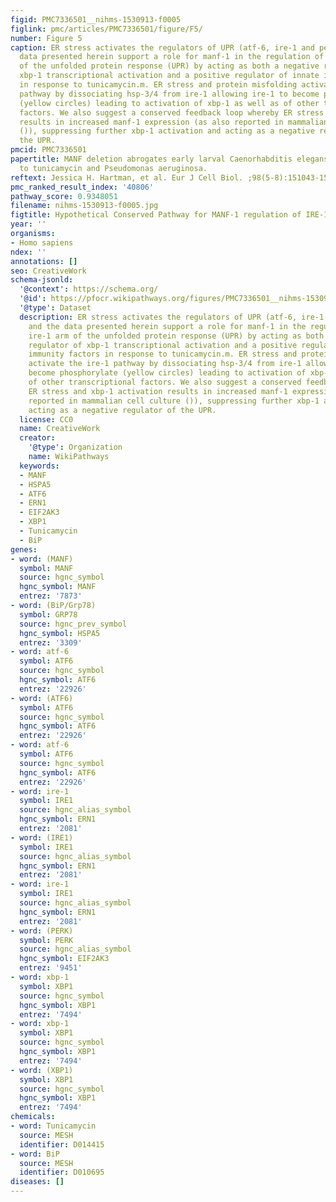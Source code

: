 ```yaml
---
figid: PMC7336501__nihms-1530913-f0005
figlink: pmc/articles/PMC7336501/figure/F5/
number: Figure 5
caption: ER stress activates the regulators of UPR (atf-6, ire-1 and pek-1) and the
  data presented herein support a role for manf-1 in the regulation of the ire-1 arm
  of the unfolded protein response (UPR) by acting as both a negative regulator of
  xbp-1 transcriptional activation and a positive regulator of innate immunity factors
  in response to tunicamycin.m. ER stress and protein misfolding activate the ire-1
  pathway by dissociating hsp-3/4 from ire-1 allowing ire-1 to become phosphorylate
  (yellow circles) leading to activation of xbp-1 as well as of other transcriptional
  factors. We also suggest a conserved feedback loop whereby ER stress and xbp-1 activation
  results in increased manf-1 expression (as also reported in mammalian cell culture
  ()), suppressing further xbp-1 activation and acting as a negative regulator of
  the UPR.
pmcid: PMC7336501
papertitle: MANF deletion abrogates early larval Caenorhabditis elegans stress response
  to tunicamycin and Pseudomonas aeruginosa.
reftext: Jessica H. Hartman, et al. Eur J Cell Biol. ;98(5-8):151043-151043.
pmc_ranked_result_index: '40806'
pathway_score: 0.9348051
filename: nihms-1530913-f0005.jpg
figtitle: Hypothetical Conserved Pathway for MANF-1 regulation of IRE-1 bifurcation
year: ''
organisms:
- Homo sapiens
ndex: ''
annotations: []
seo: CreativeWork
schema-jsonld:
  '@context': https://schema.org/
  '@id': https://pfocr.wikipathways.org/figures/PMC7336501__nihms-1530913-f0005.html
  '@type': Dataset
  description: ER stress activates the regulators of UPR (atf-6, ire-1 and pek-1)
    and the data presented herein support a role for manf-1 in the regulation of the
    ire-1 arm of the unfolded protein response (UPR) by acting as both a negative
    regulator of xbp-1 transcriptional activation and a positive regulator of innate
    immunity factors in response to tunicamycin.m. ER stress and protein misfolding
    activate the ire-1 pathway by dissociating hsp-3/4 from ire-1 allowing ire-1 to
    become phosphorylate (yellow circles) leading to activation of xbp-1 as well as
    of other transcriptional factors. We also suggest a conserved feedback loop whereby
    ER stress and xbp-1 activation results in increased manf-1 expression (as also
    reported in mammalian cell culture ()), suppressing further xbp-1 activation and
    acting as a negative regulator of the UPR.
  license: CC0
  name: CreativeWork
  creator:
    '@type': Organization
    name: WikiPathways
  keywords:
  - MANF
  - HSPA5
  - ATF6
  - ERN1
  - EIF2AK3
  - XBP1
  - Tunicamycin
  - BiP
genes:
- word: (MANF)
  symbol: MANF
  source: hgnc_symbol
  hgnc_symbol: MANF
  entrez: '7873'
- word: (BiP/Grp78)
  symbol: GRP78
  source: hgnc_prev_symbol
  hgnc_symbol: HSPA5
  entrez: '3309'
- word: atf-6
  symbol: ATF6
  source: hgnc_symbol
  hgnc_symbol: ATF6
  entrez: '22926'
- word: (ATF6)
  symbol: ATF6
  source: hgnc_symbol
  hgnc_symbol: ATF6
  entrez: '22926'
- word: atf-6
  symbol: ATF6
  source: hgnc_symbol
  hgnc_symbol: ATF6
  entrez: '22926'
- word: ire-1
  symbol: IRE1
  source: hgnc_alias_symbol
  hgnc_symbol: ERN1
  entrez: '2081'
- word: (IRE1)
  symbol: IRE1
  source: hgnc_alias_symbol
  hgnc_symbol: ERN1
  entrez: '2081'
- word: ire-1
  symbol: IRE1
  source: hgnc_alias_symbol
  hgnc_symbol: ERN1
  entrez: '2081'
- word: (PERK)
  symbol: PERK
  source: hgnc_alias_symbol
  hgnc_symbol: EIF2AK3
  entrez: '9451'
- word: xbp-1
  symbol: XBP1
  source: hgnc_symbol
  hgnc_symbol: XBP1
  entrez: '7494'
- word: xbp-1
  symbol: XBP1
  source: hgnc_symbol
  hgnc_symbol: XBP1
  entrez: '7494'
- word: (XBP1)
  symbol: XBP1
  source: hgnc_symbol
  hgnc_symbol: XBP1
  entrez: '7494'
chemicals:
- word: Tunicamycin
  source: MESH
  identifier: D014415
- word: BiP
  source: MESH
  identifier: D010695
diseases: []
---
```

